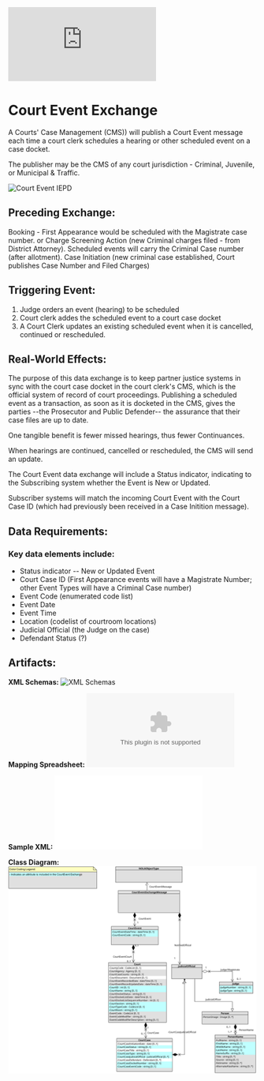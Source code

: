 ![Return to the JTMP landing page](https://github.com/CityOfNewOrleans/JTMP-Data-Exchange-Specs/blob/main/HomePage.md)

# Court Event Exchange

A Courts' Case Management (CMS)) will publish a Court Event message each time a court clerk schedules a hearing or other scheduled event on a case docket.

The publisher may be the CMS of any court jurisdiction - Criminal, Juvenile, or Municipal & Traffic. 

![Court Event IEPD](schemas/CourtEvent_iepd)

## Preceding Exchange:

Booking - First Appearance would be scheduled with the Magistrate case number. 
or
Charge Screening Action (new Criminal charges filed - from District Attorney). Scheduled events will carry the Criminal Case number (after allotment). 
Case Initiation (new criminal case established, Court publishes Case Number and Filed Charges)​

## Triggering Event:  

1. Judge orders an event (hearing) to be scheduled
2. Court clerk addes the scheduled event to a court case docket
3. A Court Clerk updates an existing scheduled event when it is cancelled, continued or rescheduled.  


## Real-World Effects: 

The purpose of this data exchange is to keep partner justice systems in sync with the court case docket in the court clerk's CMS, which is the official system of record of court proceedings.  Publishing a scheduled event as a transaction, as soon as it is docketed in the CMS, gives the parties --the Prosecutor and Public Defender-- the assurance that their case files are up to date. 

One tangible benefit is fewer missed hearings, thus fewer Continuances. 

When hearings are continued, cancelled or rescheduled, the CMS will send an update. 

The Court Event data exchange will include a Status indicator, indicating to the Subscribing system whether the Event is New or Updated. 

Subscriber systems will match the incoming Court Event with the Court Case ID (which had previously been received in a Case Initition message). 

## Data Requirements:
### Key data elements include:
- Status indicator -- New or Updated Event
- Court Case ID (First Appearance events will have a Magistrate Number; other Event Types will have a Criminal Case number)
- Event Code (enumerated code list)
- Event Date
- Event Time
- Location (codelist of courtroom locations)
- Judicial Official (the Judge on the case)
- Defendant Status (?)

## Artifacts:
**XML Schemas:** ![XML Schemas](schemas/CourtEvent_iepd/api/xml_schema)

**Mapping Spreadsheet:** ![Mapping Spreadsheet](schemas/CourtEvent_iepd/artifacts/CourtEvent_MappingSpreadsheet.xlsx)

**Sample XML:** ![Sample XML](schemas/CourtEvent_iepd/examples/SampleCourtEventXML.xml)

**Class Diagram:** ![Class Diagram](schemas/CourtEvent_iepd/artifacts/CourtEventClassDiagram.svg)
